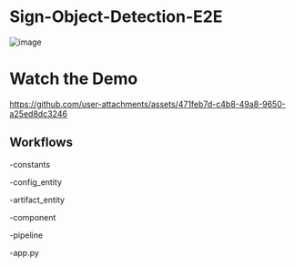 # Sign-Object-Detection-E2E


![image](https://github.com/user-attachments/assets/dd6a9596-5ec0-4243-8011-2a8b56281b04)

# Watch the Demo



https://github.com/user-attachments/assets/471feb7d-c4b8-49a8-9650-a25ed8dc3246


<!-- conda create -n signLang python=3.7 -y -->

<!-- conda activate signLang -->
<!-- pip install -r requirements.txt -->

## Workflows

-constants

-config_entity

-artifact_entity

-component

-pipeline

-app.py
